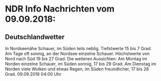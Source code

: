 # NDR Info Nachrichten vom 09.09.2018:


## Deutschlandwetter
In Nordseenähe Schauer, im Süden teils neblig. Tiefstwerte 15 bis 7 Grad. Am Tage oft sonnig, an der Nordsee einzelne Schauer. Höchstwerte von Nord nach Süd 19 bis 27 Grad. Die weiteren Aussichten: Am Montag im Norden einzelne Schauer, im Süden sonnig, 17 bis 29 Grad. Am Dienstag im Norden viele Wolken und  etwas Regen, im Süden freundlicher, 17 bis 28 Grad. 09.09.2018 04:00 Uhr 
